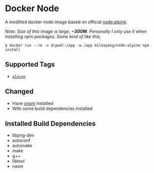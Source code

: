 # Docker Node

A modified docker node image based on official [node:alpine](https://hub.docker.com/_/node/).

*Note: Size of this image is large, **~300M**. Personally I only use it when installing npm packages. Some kind of like this,*

```
$ docker run --rm -v $(pwd):/app -w /app milespeng/node:alpine npm install
```

## Supported Tags

- [`alpine`](https://github.com/MilesPong/docker-node/blob/master/Dockerfile)

## Changed

- Have [cnpm](https://github.com/cnpm/cnpm) installed
- With some build dependencies installed

## Installed Build Dependencies

- libpng-dev
- autoconf
- automake
- make
- g++
- libtool
- nasm
